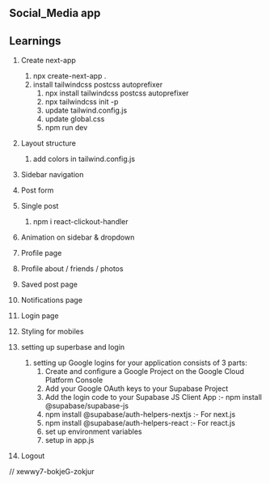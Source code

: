 ## Social_Media app

## Learnings

1. Create next-app

   1. npx create-next-app .
   2. install tailwindcss postcss autoprefixer
      1. npx install tailwindcss postcss autoprefixer
      2. npx tailwindcss init -p
      3. update tailwind.config.js
      4. update global.css
      5. npm run dev

2. Layout structure

   1. add colors in tailwind.config.js

3. Sidebar navigation

4. Post form

5. Single post

   1. npm i react-clickout-handler

6. Animation on sidebar & dropdown

7. Profile page

8. Profile about / friends / photos

9. Saved post page

10. Notifications page

11. Login page

12. Styling for mobiles

13. setting up superbase and login

    1. setting up Google logins for your application consists of 3 parts:
       1. Create and configure a Google Project on the Google Cloud Platform Console
       2. Add your Google OAuth keys to your Supabase Project
       3. Add the login code to your Supabase JS Client App :- npm install @supabase/supabase-js
       4. npm install @supabase/auth-helpers-nextjs :- For next.js
       5. npm install @supabase/auth-helpers-react :- For react.js
       6. set up environment variables
       7. setup in app.js

14. Logout

// xewwy7-bokjeG-zokjur
